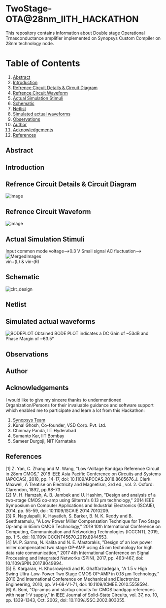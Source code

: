 # TwoStage-OTA@28nm_IITH_HACKATHON
This repository contains information about Double stage Operational Trnasconductance amplifier implemented on Synopsys Custom Compiler on 28nm technology node.
# Table of Contents
1) [Abstract](https://github.com/Shubhang1234/TwoStage-OTA/edit/main/README.md#abstract) <br />
2) [Introduction](https://github.com/Shubhang1234/TwoStage-OTA/edit/main/README.md#introduction-) <br />
3) [Refrence Circuit Details & Circuit Diagram](https://github.com/Shubhang1234/TwoStage-OTA/edit/main/README.md#refrence-circuit-details--circuit-diagram-) <br /> 
4) [Refrence Circuit Waveform](https://github.com/Shubhang1234/TwoStage-OTA/edit/main/README.md#refrence-circuit-waveform-) <br />
5) [Actual Simulation Stimuli](https://github.com/Shubhang1234/TwoStage-OTA/edit/main/README.md#actual-simulation-stimuli-) <br />
6) [Schematic](https://github.com/Shubhang1234/TwoStage-OTA/edit/main/README.md#schematic-) <br />
7) [Netlist](https://github.com/Shubhang1234/TwoStage-OTA/edit/main/README.md#netlist-) <br />
8) [Simulated actual waveforms](https://github.com/Shubhang1234/TwoStage-OTA/edit/main/README.md#simulated-actual-waveforms-) <br />
9) [Observations](https://github.com/Shubhang1234/TwoStage-OTA/edit/main/README.md#observations-) <br />
10) [Author](https://github.com/Shubhang1234/TwoStage-OTA/edit/main/README.md#author-) <br />
11) [Acknowledgements](https://github.com/Shubhang1234/TwoStage-OTA/edit/main/README.md#acknowledgements-) <br />
12) [References](https://github.com/Shubhang1234/TwoStage-OTA/edit/main/README.md#references-) <br />
## Abstract <br />
## Introduction <br />
## Refrence Circuit Details & Circuit Diagram <br />
![image](https://user-images.githubusercontent.com/56774313/155373573-14cedc3a-13c6-45fe-821e-bdb5b2cd07dd.png)
## Refrence Circuit Waveform <br />
![image](https://user-images.githubusercontent.com/56774313/155373852-d32fa98b-4f78-4053-9e01-09aa18b6a138.png)
## Actual Simulation Stimuli <br />
Input common mode voltage-->0.3 V
Small signal AC fluctuation-->![MergedImages](https://user-images.githubusercontent.com/56774313/155460689-fc33f329-06f1-4d11-811d-5864c1810580.png) <br />
vin+(L) & vin-(R)
## Schematic <br />
![ckt_design](https://user-images.githubusercontent.com/56774313/155382191-6a6a4f65-16eb-44a4-ab8e-7a7f831f83ba.png)
## Netlist <br />
## Simulated actual waveforms <br />
![BODEPLOT](https://user-images.githubusercontent.com/56774313/155464974-f0aa7c86-77f1-41d7-88f1-8ec2c4e6faee.png)
Obtained BODE PLOT indicates a DC Gain of ~53dB and Phase Margin of ~63.5°
## Observations <br />
## Author <br />
## Acknowledgements <br />
I would like to give my sincere thanks to undermentioned Organization/Persons for their invaluable guidance and software support which enabled me to participate and learn a lot from this Hackathon:
1) [Synopsys Team](https://www.synopsys.com)
2) Kunal Ghosh, Co-founder, VSD Corp. Pvt. Ltd.
3) Chinmay Panda, IIT Hyderabad
4) Sumanto Kar, IIT Bombay
5) Sameer Durgoji, NIT Karnataka

## References <br />
[1] Z. Yan, C. Zhang and M. Wang, "Low-Voltage Bandgap Reference 
Circuit in 28nm CMOS," 2018 IEEE Asia Pacific Conference on 
Circuits and Systems (APCCAS), 2018, pp. 14-17, doi: 
10.1109/APCCAS.2018.8605676.J. Clerk Maxwell, A Treatise on 
Electricity and Magnetism, 3rd ed., vol. 2. Oxford: Clarendon, 1892, 
pp.68–73.<br />
[2] M. H. Hamzah, A. B. Jambek and U. Hashim, "Design and analysis of 
a two-stage CMOS op-amp using Silterra's 0.13 μm technology," 
2014 IEEE Symposium on Computer Applications and Industrial 
Electronics (ISCAIE), 2014, pp. 55-59, doi: 
10.1109/ISCAIE.2014.7010209. <br />
[3] R. Nagulapalli, K. Hayatleh, S. Barker, B. N. K. Reddy and B. 
Seetharamulu, "A Low Power Miller Compensation Technique for 
Two Stage Op-amp in 65nm CMOS Technology," 2019 10th 
International Conference on Computing, Communication and 
Networking Technologies (ICCCNT), 2019, pp. 1-5, doi: 
10.1109/ICCCNT45670.2019.8944553. <br />
[4] M. P. Sarma, N. Kalita and N. E. Mastorakis, "Design of an low 
power miller compensated two stage OP-AMP using 45 nm 
technology for high data rate communication," 2017 4th International 
Conference on Signal Processing and Integrated Networks (SPIN), 
2017, pp. 463-467, doi: 10.1109/SPIN.2017.8049994. <br />
[5] E. Kargaran, H. Khosrowjerdi and K. Ghaffarzadegan, "A 1.5 v High 
Swing Ultra-Low-Power Two Stage CMOS OP-AMP in 0.18 µm 
Technology," 2010 2nd International Conference on Mechanical and 
Electronics Engineering, 2010, pp. V1-68-V1-71, doi: 
10.1109/ICMEE.2010.5558594. <br />
[6] A. Boni, "Op-amps and startup circuits for CMOS bandgap references 
with near 1-V supply," in IEEE Journal of Solid-State Circuits, vol. 
37, no. 10, pp. 1339-1343, Oct. 2002, doi: 
10.1109/JSSC.2002.803055. <br />
